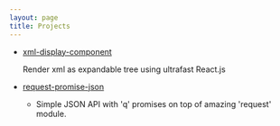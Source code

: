 ```yaml
---
layout: page
title: Projects
---
```


* [xml-display-component]

    Render xml as expandable tree using ultrafast React.js

* [request-promise-json]
  * Simple JSON API with 'q' promises on top of amazing 'request' module.


[xml-display-component]: https://github.com/marushkevych/xml-display-component
[request-promise-json]: https://github.com/marushkevych/request-promise-json
